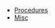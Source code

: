 - [Procedures](https://github.com/aligungr/UERANSIM/wiki/Implemented-Features:-Procedures)
- [Misc](https://github.com/aligungr/UERANSIM/wiki/Implemented-Features:-Misc)